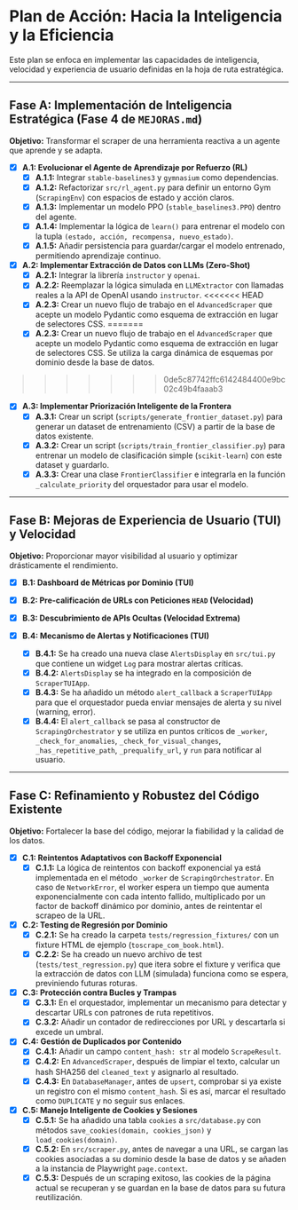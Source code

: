 # Plan de Acción: Hacia la Inteligencia y la Eficiencia

Este plan se enfoca en implementar las capacidades de inteligencia, velocidad y experiencia de usuario definidas en la hoja de ruta estratégica.

---

## Fase A: Implementación de Inteligencia Estratégica (Fase 4 de `MEJORAS.md`)

**Objetivo:** Transformar el scraper de una herramienta reactiva a un agente que aprende y se adapta.

- [x] **A.1: Evolucionar el Agente de Aprendizaje por Refuerzo (RL)**
  - [x] **A.1.1:** Integrar `stable-baselines3` y `gymnasium` como dependencias.
  - [x] **A.1.2:** Refactorizar `src/rl_agent.py` para definir un entorno Gym (`ScrapingEnv`) con espacios de estado y acción claros.
  - [x] **A.1.3:** Implementar un modelo PPO (`stable_baselines3.PPO`) dentro del agente.
  - [x] **A.1.4:** Implementar la lógica de `learn()` para entrenar el modelo con la tupla `(estado, acción, recompensa, nuevo_estado)`.
  - [x] **A.1.5:** Añadir persistencia para guardar/cargar el modelo entrenado, permitiendo aprendizaje continuo.

- [x] **A.2: Implementar Extracción de Datos con LLMs (Zero-Shot)**
  - [x] **A.2.1:** Integrar la librería `instructor` y `openai`.
  - [x] **A.2.2:** Reemplazar la lógica simulada en `LLMExtractor` con llamadas reales a la API de OpenAI usando `instructor`.
<<<<<<< HEAD
  - [x] **A.2.3:** Crear un nuevo flujo de trabajo en el `AdvancedScraper` que acepte un modelo Pydantic como esquema de extracción en lugar de selectores CSS.
=======
  - [x] **A.2.3:** Crear un nuevo flujo de trabajo en el `AdvancedScraper` que acepte un modelo Pydantic como esquema de extracción en lugar de selectores CSS. Se utiliza la carga dinámica de esquemas por dominio desde la base de datos.

>>>>>>> 0de5c87742ffc6142484400e9bc02c49b4faaab3

- [x] **A.3: Implementar Priorización Inteligente de la Frontera**
  - [x] **A.3.1:** Crear un script (`scripts/generate_frontier_dataset.py`) para generar un dataset de entrenamiento (CSV) a partir de la base de datos existente.
  - [x] **A.3.2:** Crear un script (`scripts/train_frontier_classifier.py`) para entrenar un modelo de clasificación simple (`scikit-learn`) con este dataset y guardarlo.
  - [x] **A.3.3:** Crear una clase `FrontierClassifier` e integrarla en la función `_calculate_priority` del orquestador para usar el modelo.

---

## Fase B: Mejoras de Experiencia de Usuario (TUI) y Velocidad

**Objetivo:** Proporcionar mayor visibilidad al usuario y optimizar drásticamente el rendimiento.

- [x] **B.1: Dashboard de Métricas por Dominio (TUI)**
- [x] **B.2: Pre-calificación de URLs con Peticiones `HEAD` (Velocidad)**
- [x] **B.3: Descubrimiento de APIs Ocultas (Velocidad Extrema)**

- [x] **B.4: Mecanismo de Alertas y Notificaciones (TUI)**
  - [x] **B.4.1:** Se ha creado una nueva clase `AlertsDisplay` en `src/tui.py` que contiene un widget `Log` para mostrar alertas críticas.
  - [x] **B.4.2:** `AlertsDisplay` se ha integrado en la composición de `ScraperTUIApp`.
  - [x] **B.4.3:** Se ha añadido un método `alert_callback` a `ScraperTUIApp` para que el orquestador pueda enviar mensajes de alerta y su nivel (warning, error).
  - [x] **B.4.4:** El `alert_callback` se pasa al constructor de `ScrapingOrchestrator` y se utiliza en puntos críticos de `_worker`, `_check_for_anomalies`, `_check_for_visual_changes`, `_has_repetitive_path`, `_prequalify_url`, y `run` para notificar al usuario.

---

## Fase C: Refinamiento y Robustez del Código Existente

**Objetivo:** Fortalecer la base del código, mejorar la fiabilidad y la calidad de los datos.

- [x] **C.1: Reintentos Adaptativos con Backoff Exponencial**
  - [x] **C.1.1:** La lógica de reintentos con backoff exponencial ya está implementada en el método `_worker` de `ScrapingOrchestrator`. En caso de `NetworkError`, el worker espera un tiempo que aumenta exponencialmente con cada intento fallido, multiplicado por un factor de backoff dinámico por dominio, antes de reintentar el scrapeo de la URL.

- [x] **C.2: Testing de Regresión por Dominio**
  - [x] **C.2.1:** Se ha creado la carpeta `tests/regression_fixtures/` con un fixture HTML de ejemplo (`toscrape_com_book.html`).
  - [x] **C.2.2:** Se ha creado un nuevo archivo de test (`tests/test_regression.py`) que itera sobre el fixture y verifica que la extracción de datos con LLM (simulada) funciona como se espera, previniendo futuras roturas.

- [x] **C.3: Protección contra Bucles y Trampas**
  - [x] **C.3.1:** En el orquestador, implementar un mecanismo para detectar y descartar URLs con patrones de ruta repetitivos.
  - [x] **C.3.2:** Añadir un contador de redirecciones por URL y descartarla si excede un umbral.

- [x] **C.4: Gestión de Duplicados por Contenido**
  - [x] **C.4.1:** Añadir un campo `content_hash: str` al modelo `ScrapeResult`.
  - [x] **C.4.2:** En `AdvancedScraper`, después de limpiar el texto, calcular un hash SHA256 del `cleaned_text` y asignarlo al resultado.
  - [x] **C.4.3:** En `DatabaseManager`, antes de `upsert`, comprobar si ya existe un registro con el mismo `content_hash`. Si es así, marcar el resultado como `DUPLICATE` y no seguir sus enlaces.

- [x] **C.5: Manejo Inteligente de Cookies y Sesiones**
  - [x] **C.5.1:** Se ha añadido una tabla `cookies` a `src/database.py` con métodos `save_cookies(domain, cookies_json)` y `load_cookies(domain)`.
  - [x] **C.5.2:** En `src/scraper.py`, antes de navegar a una URL, se cargan las cookies asociadas a su dominio desde la base de datos y se añaden a la instancia de Playwright `page.context`.
  - [x] **C.5.3:** Después de un scraping exitoso, las cookies de la página actual se recuperan y se guardan en la base de datos para su futura reutilización.
